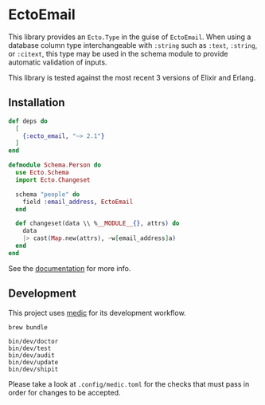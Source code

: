 # EctoEmail

This library provides an `Ecto.Type` in the guise of `EctoEmail`. When
using a database column type interchangeable with `:string` such as
`:text`, `:string`, or `:citext`, this type may be used in the schema
module to provide automatic validation of inputs.

This library is tested against the most recent 3 versions of Elixir and
Erlang.

## Installation

``` elixir
def deps do
  [
    {:ecto_email, "~> 2.1"}
  ]
end
```

``` elixir
defmodule Schema.Person do
  use Ecto.Schema
  import Ecto.Changeset

  schema "people" do
    field :email_address, EctoEmail
  end

  def changeset(data \\ %__MODULE__{}, attrs) do
    data
    |> cast(Map.new(attrs), ~w[email_address]a)
  end
end
```

See the [documentation](https://hexdocs.pm/ecto_email) for more info.

## Development

This project uses [medic](https://github.com/synchronal/medic-rs) for
its development workflow.

``` shell
brew bundle

bin/dev/doctor
bin/dev/test
bin/dev/audit
bin/dev/update
bin/dev/shipit
```

Please take a look at `.config/medic.toml` for the checks that must pass
in order for changes to be accepted.
